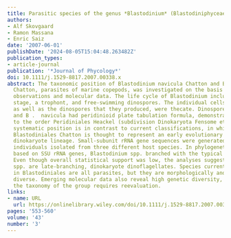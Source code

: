 ```yaml
---
title: Parasitic species of the genus *Blastodinium* (Blastodiniphyceae) are peridinioid dinoflagellates
authors:
- Alf Skovgaard
- Ramon Massana
- Enric Saiz
date: '2007-06-01'
publishDate: '2024-08-05T15:04:48.263482Z'
publication_types:
- article-journal
publication: '*Journal of Phycology*'
doi: 10.1111/j.1529-8817.2007.00338.x
abstract: The taxonomic position of Blastodinium navicula Chatton and B. contortum
  Chatton, parasites of marine copepods, was investigated on the basis of morphological
  observations and molecular data. The life cycle of Blastodinium includes a parasitic
  stage, a trophont, and free‐swimming dinospores. The individual cells in the trophont,
  as well as the dinospores that they produced, were thecate. Dinospores of B. contortum
  and B .  navicula had peridinioid plate tabulation formula, demonstrating an affiliation
  to the order Peridiniales Heackel (subdivision Dinokaryota Fensome et al.). This
  systematic position is in contrast to current classifications, in which the order
  Blastodiniales Chatton is thought to represent an early evolutionary branch of the
  dinokaryote lineage. Small‐subunit rRNA gene sequences were generated from six Blastodinium
  individuals isolated from three different host species. In phylogenetic analyses
  based on SSU rRNA genes, Blastodinium spp. branched with the typical dinoflagellates.
  Even though overall statistical support was low, the analyses suggested that Blastodinium
  spp. are late‐branching, dinokaryote dinoflagellates. Species currently included
  in Blastodiniales are all parasites, but they are morphologically and functionally
  diverse. Emerging molecular data also reveal high genetic diversity, and therefore,
  the taxonomy of the group requires reevaluation.
links:
- name: URL
  url: https://onlinelibrary.wiley.com/doi/10.1111/j.1529-8817.2007.00338.x
pages: '553-560'
volume: '43'
number: '3'
---
```

